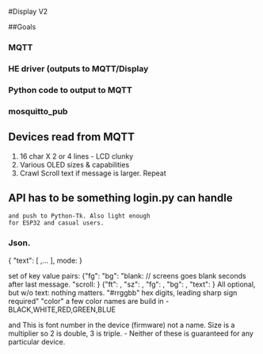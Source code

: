 #Display V2

##Goals

### MQTT
### HE driver (outputs to MQTT/Display
### Python code to output to MQTT
### mosquitto_pub

## Devices read from MQTT
1.  16 char X 2 or 4 lines - LCD clunky
2.  Various OLED sizes & capabilities
3.  Crawl Scroll text if message is larger. Repeat

## API has to be something login.py can handle
    and push to Python-Tk. Also light enough
    for ESP32 and casual users.
    
### Json. 

  { "text": [ <frag>,... ],
    mode: <mode>
  }
  
<mode> 
  set of key value pairs:
  {"fg": <rgb>
  "bg": <rgb>
  "blank: <n>       // screens goes blank <n> seconds after last message.
  "scroll: <bool>
  }
  
<frag> 
  {"ft": <n>,
   "sz": <n>,
   "fg": <rgb>,
   "bg": <rgb>,
   "text": <chars>
  }
  All optional, but w/o text: nothing matters.
  
<rgb>
  "#rrggbb" hex digits, leading sharp sign required"
  "color"  a few color names are build in - BLACK,WHITE,RED,GREEN,BLUE

<font> and <size> 
  This is font number in the device (firmware) not a name. Size is a multiplier
  so 2 is double, 3 is triple. - Neither of these is guaranteed for any
  particular device.
